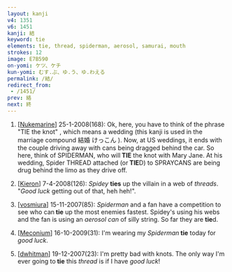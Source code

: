```yaml
---
layout: kanji
v4: 1351
v6: 1451
kanji: 結
keyword: tie
elements: tie, thread, spiderman, aerosol, samurai, mouth
strokes: 12
image: E7B590
on-yomi: ケツ、ケチ
kun-yomi: むす.ぶ、ゆ.う、ゆ.わえる
permalink: /結/
redirect_from:
 - /1451/
prev: 絡
next: 終
---
```


1) [<a href="http://kanji.koohii.com/profile/Nukemarine">Nukemarine</a>] 25-1-2008(168): Ok, here, you have to think of the phrase &quot;TIE the knot&quot; , which means a wedding (this kanji is used in the marriage compound 結婚 けっこん ). Now, at US weddings, it ends with the couple driving away with cans being dragged behind the car. So here, think of SPIDERMAN, who will<strong> TIE</strong> the knot with Mary Jane. At his wedding, Spider THREAD attached (or<strong> TIE</strong>D) to SPRAYCANS are being drug behind the limo as they drive off.

2) [<a href="http://kanji.koohii.com/profile/Kieron">Kieron</a>] 7-4-2008(126): <em>Spidey</em> <strong>ties</strong> up the villain in a web of <em>threads</em>. &quot;<em>Good luck</em> getting out of that, heh heh!&quot;.

3) [<a href="http://kanji.koohii.com/profile/vosmiura">vosmiura</a>] 15-11-2007(85): <em>Spiderman</em> and a fan have a competition to see who can<strong> tie</strong> up the most enemies fastest. Spidey&#039;s using his webs and the fan is using an <em>aerosol can</em> of silly string. So far they are <strong>tie</strong>d.

4) [<a href="http://kanji.koohii.com/profile/Meconium">Meconium</a>] 16-10-2009(31): I&#039;m wearing my <em>Spiderman</em><strong> tie</strong> today for <em>good luck</em>.

5) [<a href="http://kanji.koohii.com/profile/dwhitman">dwhitman</a>] 19-12-2007(23): I&#039;m pretty bad with knots. The only way I&#039;m ever going to<strong> tie</strong> this <em>thread</em> is if I have <em>good luck</em>!

